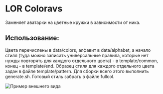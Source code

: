 LOR Coloravs
==============

Заменяет аватарки на цветные кружки в зависимости от ника.

## Использование:

Цвета перечислены в data/colors, алфавит в data/alphabet, а начало стиля 
(туда можно записать универсальные правила, которые нет нужды повторять 
для каждого отдельного цвета) - в template/common, конец - в template/end. Образец стиля 
для каждого отдельного цвета задан в файле template/pattern. Для сборки 
всего этого выполнить generate.sh. Готовый стиль забрать в файле fullcol.

![Пример внешнего вида](https://i.imgur.com/TI9xQAM.jpg)
